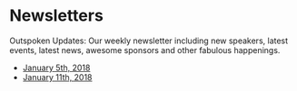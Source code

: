 # Newsletters
Outspoken Updates: Our weekly newsletter including new speakers, latest events, latest news, awesome sponsors and other fabulous happenings.

*   [January 5th, 2018](https://github.com/OutspokenWomen/Newsletters/tree/master/2018-01-05)
*   [January 11th, 2018](https://github.com/OutspokenWomen/Newsletters/tree/master/2018-01-11)
